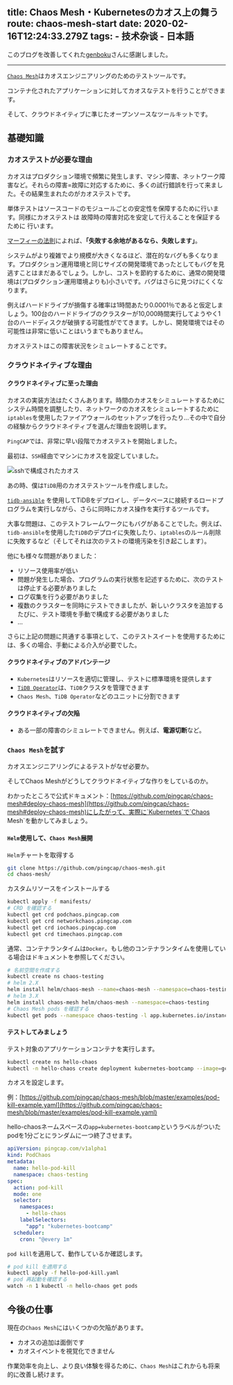 title: Chaos Mesh・Kubernetesのカオス上の舞う
route: chaos-mesh-start
date: 2020-02-16T12:24:33.279Z
tags: 
    - 技术杂谈
    - 日本語
--------------------------
このブログを改善してくれた[genboku](https://twitter.com/SSSSSSSHHHHHH4)さんに感謝しました。

---

[`Chaos Mesh`](https://github.com/pingcap/chaos-mesh)はカオスエンジニアリングのためのテストツールです。

コンテナ化されたアプリケーションに対してカオスなテストを行うことができます。

そして、クラウドネイティブに準じたオープンソースなツールキットです。

<!-- more -->

## 基礎知識

### カオステストが必要な理由

カオスはプロダクション環境で頻繁に発生します、マシン障害、ネットワーク障害など。それらの障害=故障に対応するために、多くの試行錯誤を行って来ました。その結果生まれたのがカオステストです。

単体テストはソースコードのモジュールごとの安定性を保障するために行います。同様にカオステストは 故障時の障害対応を安定して行えることを保証するために 行います。

[マーフィーの法則](https://ja.wikipedia.org/wiki/%E3%83%9E%E3%83%BC%E3%83%95%E3%82%A3%E3%83%BC%E3%81%AE%E6%B3%95%E5%89%87)によれば、**「失敗する余地があるなら、失敗します」**。

システムがより複雑でより規模が大きくなるほど、潜在的なバグも多くなります。プロダクション運用環境と同じサイズの開発環境であったとしてもバグを見逃すことはまだあるでしょう。しかし、コストを節約するために、通常の開発環境は(プロダクション運用環境よりも)小さいです。バグはさらに見つけにくくなります。

例えばハードドライブが損傷する確率は1時間あたり0.0001％であると仮定しましょう。100台のハードドライブのクラスターが10,000時間実行してようやく1台のハードディスクが破損する可能性がでてきます。しかし、開発環境ではその可能性は非常に低いことはいうまでもありません。

カオステストはこの障害状況をシミュレートすることです。

### クラウドネイティブな理由

#### クラウドネイティブに至った理由

カオスの実装方法はたくさんあります。時間のカオスをシミュレートするためにシステム時間を調整したり、ネットワークのカオスをシミュレートするために`iptables`を使用したファイアウォールのセットアップを行ったり...その中で自分の経験からクラウドネイティブを選んだ理由を説明します。

`PingCAP`では、非常に早い段階でカオステストを開始しました。

最初は、`SSH`経由でマシンにカオスを設定していました。

![sshで構成されたカオス](https://user-images.githubusercontent.com/9587680/74592246-59144200-505a-11ea-8dd5-e6fd9b561e7a.png)

あの時、僕は`TiDB`用のカオステストツールを作成しました。

[`tidb-ansible`](github.com/pingcap/tidb-ansible/) を使用してTiDBをデプロイし、データベースに接続するロードプログラムを実行しながら、さらに同時にカオス操作を実行するツールです。

大事な問題は、このテストフレームワークにもバグがあることでした。例えば、`tidb-ansible`を使用した`TiDB`のデプロイに失敗したり、`iptables`のルール削除に失敗するなど（そしてそれは次のテストの環境汚染を引き起こします）。

他にも様々な問題がありました：

* リソース使用率が低い
* 問題が発生した場合、プログラムの実行状態を記述するために、次のテストは停止する必要がありました
* ログ収集を行う必要がありました
* 複数のクラスターを同時にテストできましたが、新しいクラスタを追加するたびに、テスト環境を手動で構成する必要がありました
* ...

さらに上記の問題に共通する事項として、このテストスイートを使用するためには、多くの場合、手動による介入が必要でした。

#### クラウドネイティブのアドバンテージ

* `Kubernetes`はリソースを適切に管理し、テストに標準環境を提供します
* [`TiDB Operator`](github.com/pingcap/tidb-operator/)は、`TiDB`クラスタを管理できます
* `Chaos Mesh`、`TiDB Operator`などのユニットに分割できます

#### クラウドネイティブの欠陥

* ある一部の障害のシミュレートできません。例えば、**電源切断**など。

### `Chaos Mesh`を試す

カオスエンジニアリングによるテストがなぜ必要か。

そしてChaos Meshがどうしてクラウドネイティブな作りをしているのか。

わかったところで公式ドキュメント：[https://github.com/pingcap/chaos-mesh#deploy-chaos-mesh](https://github.com/pingcap/chaos-mesh#deploy-chaos-mesh)にしたがって、実際に`Kubernetes`で`Chaos Mesh`を動かしてみましょう。

#### `Helm`使用して、`Chaos Mesh`展開

`Helm`チャートを取得する

```sh
git clone https://github.com/pingcap/chaos-mesh.git
cd chaos-mesh/
```

カスタムリソースをインストールする

```sh
kubectl apply -f manifests/
# CRD を確認する
kubectl get crd podchaos.pingcap.com
kubectl get crd networkchaos.pingcap.com
kubectl get crd iochaos.pingcap.com
kubectl get crd timechaos.pingcap.com
```

通常、コンテナランタイムは`Docker`。もし他のコンテナランタイムを使用している場合はドキュメントを参照してください。

```sh
# 名前空間を作成する
kubectl create ns chaos-testing
# helm 2.X
helm install helm/chaos-mesh --name=chaos-mesh --namespace=chaos-testing
# helm 3.X
helm install chaos-mesh helm/chaos-mesh --namespace=chaos-testing
# Chaos Mesh pods を確認する
kubectl get pods --namespace chaos-testing -l app.kubernetes.io/instance=chaos-mesh
```

#### テストしてみましょう

テスト対象のアプリケーションコンテナを実行します。

```sh
kubectl create ns hello-chaos
kubectl -n hello-chaos create deployment kubernetes-bootcamp --image=gcr.io/google-samples/kubernetes-bootcamp:v1
```

カオスを設定します。

例：[https://github.com/pingcap/chaos-mesh/blob/master/examples/pod-kill-example.yaml](https://github.com/pingcap/chaos-mesh/blob/master/examples/pod-kill-example.yaml)

hello-chaosネームスペースの`app=kubernetes-bootcamp`というラベルがついたpodを1分ごとにランダムに一つ終了させます。

```yaml
apiVersion: pingcap.com/v1alpha1
kind: PodChaos
metadata:
  name: hello-pod-kill
  namespace: chaos-testing
spec:
  action: pod-kill
  mode: one
  selector:
    namespaces:
      - hello-chaos
    labelSelectors:
      "app": "kubernetes-bootcamp"
  scheduler:
    cron: "@every 1m"
```

`pod kill`を適用して、動作しているか確認します。

```sh
# pod kill を適用する
kubectl apply -f hello-pod-kill.yaml
# pod 再起動を確認する
watch -n 1 kubectl -n hello-chaos get pods
```

## 今後の仕事

現在の`Chaos Mesh`にはいくつかの欠陥があります。

* カオスの追加は面倒です
* カオスイベントを視覚化できません

作業効率を向上し、より良い体験を得るために、`Chaos Mesh`はこれからも将来的に改善し続けます。
